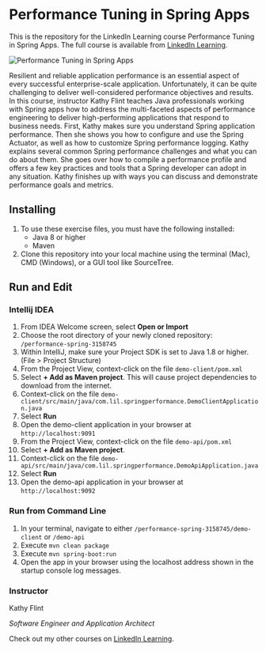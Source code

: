 # Performance Tuning in Spring Apps
This is the repository for the LinkedIn Learning course Performance Tuning in Spring Apps. The full course is available from [LinkedIn Learning][lil-course-url].

![Performance Tuning in Spring Apps][lil-thumbnail-url] 

Resilient and reliable application performance is an essential aspect of every successful enterprise-scale application. Unfortunately, it can be quite challenging to deliver well-considered performance objectives and results. In this course, instructor Kathy Flint teaches Java professionals working with Spring apps how to address the multi-faceted aspects of performance engineering to deliver high-performing applications that respond to business needs. First, Kathy makes sure you understand Spring application performance. Then she shows you how to configure and use the Spring Actuator, as well as how to customize Spring performance logging. Kathy explains several common Spring performance challenges and what you can do about them. She goes over how to compile a performance profile and offers a few key practices and tools that a Spring developer can adopt in any situation. Kathy finishes up with ways you can discuss and demonstrate performance goals and metrics.

## Installing
1. To use these exercise files, you must have the following installed:
	- Java 8 or higher
	- Maven
2. Clone this repository into your local machine using the terminal (Mac), CMD (Windows), or a GUI tool like SourceTree.

## Run and Edit

### Intellij IDEA

1. From IDEA Welcome screen, select **Open or Import**
2. Choose the root directory of your newly cloned repository: `/performance-spring-3158745`
3. Within IntelliJ, make sure your Project SDK is set to Java 1.8 or higher. (File > Project Structure)
4. From the Project View, context-click on the file `demo-client/pom.xml`
5. Select **+ Add as Maven project**. This will cause project dependencies to download from the internet.
6. Context-click on the file `demo-client/src/main/java/com.lil.springperformance.DemoClientApplication.java`
7. Select **Run**
8. Open the demo-client application in your browser at `http://localhost:9091`
9. From the Project View, context-click on the file `demo-api/pom.xml`
10. Select **+ Add as Maven project**.
11. Context-click on the file `demo-api/src/main/java/com.lil.springperformance.DemoApiApplication.java`
12. Select **Run**
13. Open the demo-api application in your browser at `http://localhost:9092`


### Run from Command Line

1. In your terminal, navigate to either `/performance-spring-3158745/demo-client` or `/demo-api`
2. Execute `mvn clean package`
3. Execute `mvn spring-boot:run`
4. Open the app in your browser using the localhost address shown in the startup console log messages.

### Instructor

Kathy Flint 
                            

_Software Engineer and Application Architect_
                            

Check out my other courses on [LinkedIn Learning](https://www.linkedin.com/learning/instructors/kathy-flint).

[lil-course-url]: https://www.linkedin.com/learning/performance-tuning-in-spring-apps
[lil-thumbnail-url]: https://cdn.lynda.com/course/3158745/3158745-1637107870964-16x9.jpg
